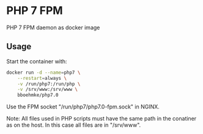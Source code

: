 # PHP 7 FPM

PHP 7 FPM daemon as docker image

## Usage

Start the container with:
```sh
docker run -d --name=php7 \
    --restart=always \
    -v /run/php7:/run/php \
    -v /srv/www:/srv/www \
    bboehmke/php7.0
```

Use the FPM socket "/run/php7/php7.0-fpm.sock" in NGINX.

Note: All files used in PHP scripts must have the same path in the conatiner 
as on the host. In this case all files are in "/srv/www".
